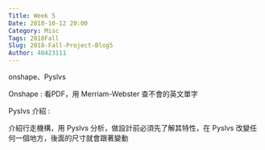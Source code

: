 ```yaml
---
Title: Week 5
Date: 2018-10-12 20:00
Category: Misc
Tags: 2018Fall
Slug: 2018-Fall-Project-Blog5
Author: 40423111
---
```


onshape、Pyslvs

<!-- PELICAN_END_SUMMARY -->

Onshape : 看PDF，用 Merriam-Webster 查不會的英文單字

Pyslvs 介紹 : 

介紹行走機構，用 Pyslvs 分析，做設計前必須先了解其特性，在 Pyslvs 改變任何一個地方，後面的尺寸就會跟著變動



